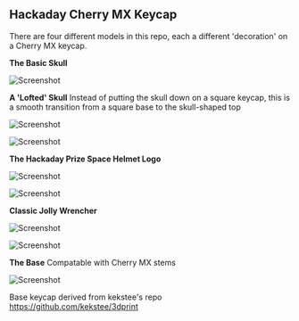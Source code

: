 ## Hackaday Cherry MX Keycap

There are four different models in this repo, each a different 'decoration' on a Cherry MX keycap.

**The Basic Skull**

![Screenshot](https://raw.github.com/bbenchoff/CherryKeycap/master/Skull/keycap.png)

**A 'Lofted' Skull**
Instead of putting the skull down on a square keycap, this is a smooth transition from a square base to the skull-shaped top

![Screenshot](https://raw.github.com/bbenchoff/CherryKeycap/master/Lofted/Lofted1.png)

![Screenshot](https://raw.github.com/bbenchoff/CherryKeycap/master/Lofted/Lofted2.png)

**The Hackaday Prize Space Helmet Logo**

![Screenshot](https://raw.github.com/bbenchoff/CherryKeycap/master/Helmet/side.png)

![Screenshot](https://raw.github.com/bbenchoff/CherryKeycap/master/Helmet/threequarters.png)

**Classic Jolly Wrencher**

![Screenshot](https://raw.github.com/bbenchoff/CherryKeycap/master/Wrenches/Wrenches1.png)

![Screenshot](https://raw.github.com/bbenchoff/CherryKeycap/master/Wrenches/Wrenches2.png)

**The Base**
Compatable with Cherry MX stems

![Screenshot](https://raw.github.com/bbenchoff/CherryKeycap/master/Lofted/LoftedBase.png)

Base keycap derived from kekstee's repo https://github.com/kekstee/3dprint


